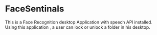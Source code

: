 # FaceSentinals
This is a Face Recognition desktop Application with speech API installed.
Using this application , a user can lock or unlock a folder in his desktop.
